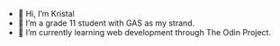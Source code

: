 - 👋 Hi, I’m Kristal
- 🏫 I’m a grade 11 student with GAS as my strand.
- 🌱 I’m currently learning web development through The Odin Project.

<!---
krstlllx/krstlllx is a ✨ special ✨ repository because its `README.md` (this file) appears on your GitHub profile.
You can click the Preview link to take a look at your changes.
--->

